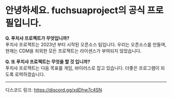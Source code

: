 # 안녕하세요. fuchsuaproject의 공식 프로필입니다.
**Q. 푸치샤 프로젝트가 무엇입니까?**<br>
푸치샤 프로젝트는 2023년 부터 시작된 오픈소스 팀입니다. 우리는 오픈소스를 만들며, 현재는 CDM을 죄외한 모든 프로젝트는 라이센스가 부여되지 않았습니다.

**Q. 또 푸치샤 프로젝트는 무엇을 할 것 입니까?**<br>
푸치샤 프로젝트는 다음 목표를 게임, 바이러스로 잡고 있습니다. 더좋은 프로그램이 되도록 로력하겠습니다.

-----
디스코드 링크: https://discord.gg/xdDhw7c4SN
